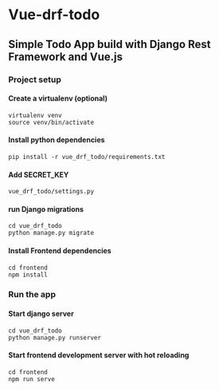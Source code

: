 # Vue-drf-todo
## Simple Todo App build with Django Rest Framework and Vue.js

### Project setup

#### Create a virtualenv (optional)
```
virtualenv venv
source venv/bin/activate
```
#### Install python dependencies
```
pip install -r vue_drf_todo/requirements.txt
```
#### Add SECRET_KEY
```
vue_drf_todo/settings.py
```
#### run Django migrations
```
cd vue_drf_todo
python manage.py migrate
```
#### Install Frontend dependencies
```
cd frontend
npm install
```

### Run the app
#### Start django server
```
cd vue_drf_todo
python manage.py runserver
```
#### Start frontend development server with hot reloading
```
cd frontend
npm run serve
```
